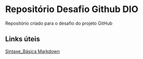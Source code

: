 # Repositório Desafio Github DIO
Repositório criado para o desafio do projeto GitHub
## Links úteis
[Sintaxe_Básica Markdown](https://markdown.net.br/sintaxe-basica/)
